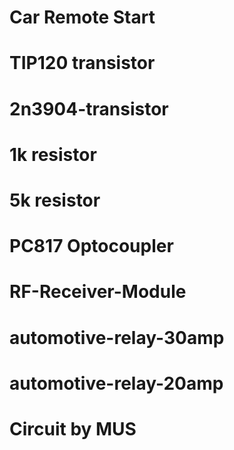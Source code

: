 # Car Remote Start 
# TIP120 transistor
# 2n3904-transistor
# 1k resistor
# 5k resistor
# PC817 Optocoupler 
# RF-Receiver-Module
# automotive-relay-30amp
# automotive-relay-20amp
# Circuit by MUS
